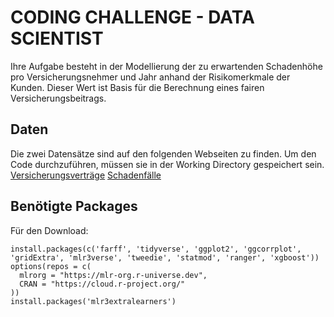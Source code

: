 # CODING CHALLENGE - DATA SCIENTIST

Ihre Aufgabe besteht in der Modellierung der zu erwartenden Schadenhöhe pro Versicherungsnehmer und Jahr anhand der Risikomerkmale der Kunden. Dieser Wert ist Basis für die Berechnung eines fairen Versicherungsbeitrags.

## Daten
Die zwei Datensätze sind auf den folgenden Webseiten zu finden. Um den Code durchzuführen, müssen sie in der Working Directory gespeichert sein.
[Versicherungsverträge](https://www.openml.org/d/41214)
[Schadenfälle](https://www.openml.org/d/41215)

## Benötigte Packages
Für den Download:
```
install.packages(c('farff', 'tidyverse', 'ggplot2', 'ggcorrplot', 'gridExtra', 'mlr3verse', 'tweedie', 'statmod', 'ranger', 'xgboost'))
options(repos = c(
  mlrorg = "https://mlr-org.r-universe.dev",
  CRAN = "https://cloud.r-project.org/"
))
install.packages('mlr3extralearners')
```
